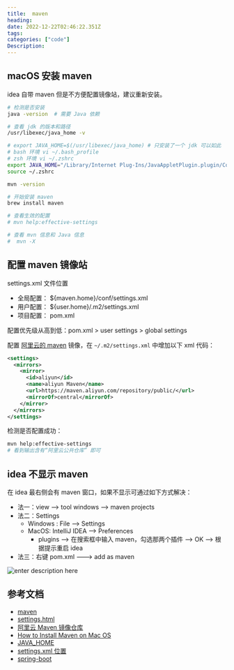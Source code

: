 ```yaml
---
title:  maven
heading:  
date: 2022-12-22T02:46:22.351Z
tags: 
categories: ["code"]
Description:  
---
```



## macOS 安装 maven
idea 自带 maven 但是不方便配置镜像站，建议重新安装。
```bash
# 检测是否安装
java -version  # 需要 Java 依赖

# 查看 jdk 的版本和路径
/usr/libexec/java_home -v

# export JAVA_HOME=$(/usr/libexec/java_home) # 只安装了一个 jdk 可以如此
# bash 环境 vi ~/.bash_profile
# zsh 环境 vi ~/.zshrc
export JAVA_HOME="/Library/Internet Plug-Ins/JavaAppletPlugin.plugin/Contents/Home"
source ~/.zshrc

mvn -version

# 开始安装 maven
brew install maven

# 查看生效的配置
# mvn help:effective-settings

# 查看 mvn 信息和 Java 信息
#  mvn -X
```



## 配置 maven 镜像站

settings.xml 文件位置
- 全局配置： ${maven.home}/conf/settings.xml
- 用户配置： ${user.home}/.m2/settings.xml
- 项目配置： pom.xml

配置优先级从高到低：pom.xml > user settings > global settings

配置 [阿里云的 maven](https://developer.aliyun.com/mvn/guide?spm=a2c6h.13651104.mirror-free-trial.5.43586e1aa9QhtF) 镜像，在  `~/.m2/settings.xml` 中增加以下 xml 代码：
```xml
<settings>
  <mirrors>
    <mirror>
      <id>aliyun</id>
      <name>aliyun Maven</name>
      <url>https://maven.aliyun.com/repository/public/</url>
      <mirrorOf>central</mirrorOf>
    </mirror>
  </mirrors>
</settings>
```

检测是否配置成功：
```bash
mvn help:effective-settings
# 看到输出含有“阿里云公共仓库” 即可
```


## idea 不显示 maven 
在 idea 最右侧会有 maven 窗口，如果不显示可通过如下方式解决：
  - 法一：view --> tool windows --> maven projects
  - 法二：Settings
	  - Windows : File --> Settings
	  - MacOS:  IntelliJ IDEA --> Preferences 
		  -  plugins --> 在搜索框中输入 maven，勾选那两个插件 --> OK -->  根据提示重启 idea
- 法三：右键 pom.xml  --->  add as maven

![enter description here](https://cdn.sxy21.cn/static/imgs/1671767581208.png)

## 参考文档
- [maven](https://maven.apache.org/install.html)
- [settings.html](https://maven.apache.org/settings.html)
- [阿里云 Maven 镜像仓库](https://developer.aliyun.com/mirror/maven)
- [How to Install Maven on Mac OS](https://www.digitalocean.com/community/tutorials/install-maven-mac-os)
- [JAVA_HOME](https://mkyong.com/java/how-to-set-java_home-environment-variable-on-mac-os-x/)
- [settings.xml 位置](https://cloud.tencent.com/developer/article/1522574)
- [spring-boot](https://docs.spring.io/spring-boot/docs/current/reference/html/getting-started.html#getting-started)